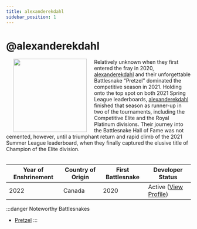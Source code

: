 ```yaml
---
title: alexanderekdahl
sidebar_position: 1
---
```


# @alexanderekdahl
<img src="/img/hall-of-fame/alexanderekdahl.png" hspace="20" align="left" p width="200px"/>
Relatively unknown when they first entered the fray in 2020, <a href="https://play.battlesnake.com/u/alexanderekdahl"> alexanderekdahl</a> and their unforgettable Battlesnake “Pretzel” dominated the competitive season in 2021. Holding onto the top spot on both 2021 Spring League leaderboards, <a href="https://play.battlesnake.com/u/alexanderekdahl"> alexanderekdahl</a> finished that season as runner-up in two of the tournaments, including the Competitive Elite and the Royal Platinum divisions. Their journey into the Battlesnake Hall of Fame was not cemented, however, until a triumphant return and rapid climb of the 2021 Summer League leaderboard, when they finally captured the elusive title of Champion of the Elite division.

<br clear="left"/>
<br clear="left"/>

| Year of Enshrinement | Country of Origin | First Battlesnake | Developer Status                                                         |
|----------------------|-------------------|-------------------|--------------------------------------------------------------------------|
| 2022                 | Canada            | 2020              | Active ([View Profile](https://play.battlesnake.com/u/alexanderekdahl/)) |

:::danger Noteworthy Battlesnakes

- [Pretzel](https://play.battlesnake.com/u/alexanderekdahl/pretzel/)
:::
